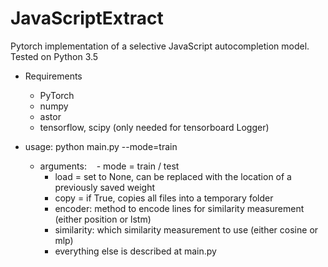 # JavaScriptExtract
Pytorch implementation of a selective JavaScript autocompletion model. Tested on Python 3.5
- Requirements
  - PyTorch
  - numpy
  - astor
  - tensorflow, scipy (only needed for tensorboard Logger)

- usage: python main.py --mode=train
  - arguments:
    - mode = train / test
    - load = set to None, can be replaced with the location of a previously saved weight
    - copy = if True, copies all files into a temporary folder
    - encoder: method to encode lines for similarity measurement (either position or lstm) 
    - similarity: which similarity measurement to use (either cosine or mlp)
    - everything else is described at main.py
    
